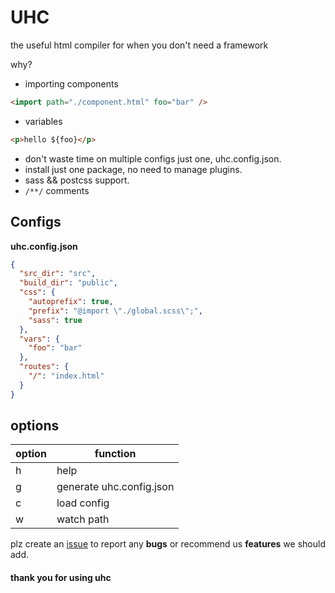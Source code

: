 # UHC

the useful html compiler for when you don't need a framework

why?

- importing components

```html
<import path="./component.html" foo="bar" />
```

- variables

```html
<p>hello ${foo}</p>
```

- don't waste time on multiple configs just one, uhc.config.json.
- install just one package, no need to manage plugins.
- sass && postcss support.
- `/**/` comments

## Configs

**uhc.config.json**

```json
{
  "src_dir": "src",
  "build_dir": "public",
  "css": {
    "autoprefix": true,
    "prefix": "@import \"./global.scss\";",
    "sass": true 
  },
  "vars": {
    "foo": "bar"
  },
  "routes": {
    "/": "index.html"
  }
}
```

## options

| option | function                 |
| ------ | ------------------------ |
| h      | help                     |
| g      | generate uhc.config.json |
| c      | load config              |
| w      | watch path               |

plz create an [issue](https://github.com/AyushmanTripathy/uhc/issues) to report any **bugs** or recommend us **features** we should add.

#### thank you for using uhc
